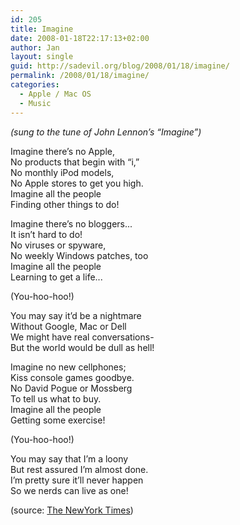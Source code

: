```yaml
---
id: 205
title: Imagine
date: 2008-01-18T22:17:13+02:00
author: Jan
layout: single
guid: http://sadevil.org/blog/2008/01/18/imagine/
permalink: /2008/01/18/imagine/
categories:
  - Apple / Mac OS
  - Music
---
```

_(sung to the tune of John Lennon’s “Imagine”)_

Imagine there’s no Apple,  
No products that begin with “i,”  
No monthly iPod models,  
No Apple stores to get you high.  
Imagine all the people  
Finding other things to do!

Imagine there’s no bloggers...  
It isn’t hard to do!  
No viruses or spyware,  
No weekly Windows patches, too  
Imagine all the people  
Learning to get a life... 

(You-hoo-hoo!)

You may say it’d be a nightmare  
Without Google, Mac or Dell  
We might have real conversations-  
But the world would be dull as hell! 

Imagine no new cellphones;  
Kiss console games goodbye.  
No David Pogue or Mossberg  
To tell us what to buy.  
Imagine all the people  
Getting some exercise! 

(You-hoo-hoo!)

You may say that I’m a loony  
But rest assured I’m almost done.  
I’m pretty sure it’ll never happen  
So we nerds can live as one!

(source: [The NewYork Times](http://www.nytimes.com/2008/01/17/technology/personaltech/17pogue-email.html?_r=1&8ci%20%3E%20r&emc=cir&oref=slogin))
